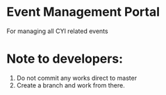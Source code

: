 # Event Management Portal
For managing all CYI related events

# Note to developers:
1. Do not commit any works direct to master
2. Create a branch and work from there.
